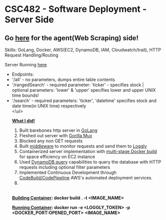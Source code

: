 # CSC482 - Software Deployment - Server Side
## Go [here](https://github.com/hjrose29/agent-hrose3) for the agent(Web Scraping) side!

Skills: GoLang, Docker, AWS(EC2, DynamoDB, IAM, Cloudwatch/trail), HTTP Request Handling/Routing

Server Running [here](http://54.80.1.23:37000/hrose3/status)
<ul>
<li>Endpoints:</li>
<li>'/all' - no parameters, dumps entire table contents</li>
<li>'/rangedSearch' - required parameter: 'ticker' - specifies stock | optional parameters: 'lower' & 'upper' specifies lower and upper UNIX time bounds!</li>
<li>'/search' - required parameters: 'ticker', 'datetime' specifies stock and date time(in UNIX time) respectively</li>
<\ul>


<b><ins>What I did!</ins></b>

<ol>
<li>Built barebones http server in <ins>GoLang</ins></li>
<li>Fleshed out server with <ins>Gorilla Mux</ins Library </li>
<li>Blocked any non GET requests</li>
<li>Built <ins>middleware</ins> to monitor requests and send them to <ins>Loggly</ins></li>
<li>Containerized server implementation with <ins>multi-stage Docker build</ins> for space efficiency on EC2 instance</li>
<li>Used <ins>DynamoDB query</ins> capabilities to query the database with HTTP requests including optional filter parameters</li>
<li>Implemented Continuous Development through <ins>CodeBuild/CodePipeline</ins> AWS's automated deployment services.</li>
<li></li>
</ol>

<br>

<b><ins>Building Container</ins>:<b>
docker build . -t <IMAGE_NAME>

<b><ins>Running Container</ins>:<b>
docker run -e <LOGGLY_TOKEN> -p <DOCKER_PORT:OPENED_PORT> <IMAGE_NAME>
